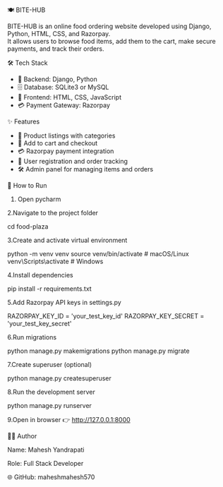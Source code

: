🍽️ BITE-HUB

BITE-HUB is an online food ordering website developed using Django, Python, HTML, CSS, and Razorpay.  
It allows users to browse food items, add them to the cart, make secure payments, and track their orders.  

🛠️ Tech Stack
- 🐍 Backend: Django, Python  
- 🗄️ Database: SQLite3 or MySQL  
- 🎨 Frontend: HTML, CSS, JavaScript  
- 💳 Payment Gateway: Razorpay 

✨ Features
- 📂 Product listings with categories  
- 🛒 Add to cart and checkout  
- 💳 Razorpay payment integration  
- 👤 User registration and order tracking  
- 🛠️ Admin panel for managing items and orders    

🚀 How to Run

1. Open  pycharm

2.Navigate to the project folder

cd food-plaza

3.Create and activate virtual environment

python -m venv venv
source venv/bin/activate   # macOS/Linux
venv\Scripts\activate      # Windows

4.Install dependencies

pip install -r requirements.txt

5.Add Razorpay API keys in settings.py

RAZORPAY_KEY_ID = 'your_test_key_id'
RAZORPAY_KEY_SECRET = 'your_test_key_secret'

6.Run migrations

python manage.py makemigrations
python manage.py migrate

7.Create superuser (optional)

python manage.py createsuperuser

8.Run the development server

python manage.py runserver


9.Open in browser
👉 http://127.0.0.1:8000

👨‍💻 Author

Name: Mahesh Yandrapati

Role: Full Stack Developer

🌐 GitHub: maheshmahesh570
